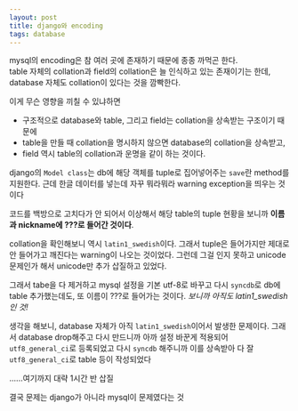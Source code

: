 ```yaml
---
layout: post
title: django와 encoding
tags: database
---
```


mysql의 encoding은 참 여러 곳에 존재하기 때문에 종종 까먹곤 한다.  
table 자체의 collation과 field의 collation은 늘 인식하고 있는 존재이기는 한데, database 자체도 collation이 있다는 것을 깜빡한다.

이게 무슨 영향을 끼칠 수 있냐하면

* 구조적으로 database와 table, 그리고 field는 collation을 상속받는 구조이기 때문에
* table을 만들 때 collation을 명시하지 않으면 database의 collation을 상속받고,
* field 역시 table의 collation과 운명을 같이 하는 것이다.

django의 `Model class`는 db에 해당 객체를 tuple로 집어넣어주는 `save`란 method를 지원한다. 근데 한글 데이터를 넣는데 자꾸 뭐라뭐라 warning exception을 띄우는 것이다

코드를 백방으로 고치다가 안 되어서 이상해서 해당 table의 tuple 현황을 보니까 **이름과 nickname에 ???로 들어간 것이다**.

collation을 확인해보니 역시 `latin1_swedish`이다. 그래서 tuple은 들어가지만 제대로 안 들어가고 깨진다는 warning이 나오는 것이었다. 그런데 그걸 인지 못하고 unicode 문제인가 해서 unicode만 추가 삽질하고 있었다.

그래서 tabe을 다 제거하고 mysql 설정을 기본 utf-8로 바꾸고 다시 `syncdb`로 db에 table 추가했는데도, 또 이름이 ???로 들어가는 것이다. *보니까 아직도 latin1_swedish인 것!*

생각을 해보니, database 자체가 아직 `latin1_swedish`이어서 발생한 문제이다. 그래서 database drop해주고 다시 만드니까 아까 설정 바꾼게 적용되어 `utf8_general_ci`로 등록되었고 다시 `syncdb` 해주니까 이를 상속받아 다 잘 `utf8_general_ci`로 table 등이 작성되었다

......여기까지 대략 1시간 반 삽질

결국 문제는 django가 아니라 mysql이 문제였다는 것
